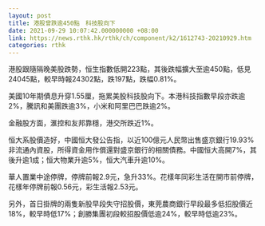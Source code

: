 ```yaml
---
layout: post
title: 港股曾跌逾450點　科技股向下
date: 2021-09-29 10:07:42.000000000 +08:00
link: https://news.rthk.hk/rthk/ch/component/k2/1612743-20210929.htm
categories: rthk
---
```


港股跟隨隔晚美股跌勢，恒生指數低開223點，其後跌幅擴大至逾450點，低見24045點，較早時報24302點，跌197點，跌幅0.81%。

美國10年期債息升穿1.55厘，拖累美股科技股向下。本港科技指數早段亦跌逾2%，騰訊和美團跌逾3%，小米和阿里巴巴跌逾2%。

金融股方面，滙控和友邦靠穩，港交所跌近1%。

恒大系股價造好，中國恒大發公告指，以近100億元人民幣出售盛京銀行19.93%非流通內資股，所得資金用作償還對盛京銀行的相關債務。中國恒大高開7%，其後升逾1成；恒大物業升逾5%，恒大汽車升逾10%。

華人置業中途停牌，停牌前報2.9元，急升33%。花樣年同彩生活在開市前停牌，花樣年停牌前報0.56元，彩生活報2.53元。

另外，首日掛牌的兩隻新股早段失守招股價，東莞農商銀行早段最多低招股價近18%，較早時低17%；創勝集團初段較招股價低逾24%，較早時低逾23%。
